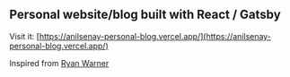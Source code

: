 ## Personal website/blog built with React / Gatsby


Visit it: [https://anilsenay-personal-blog.vercel.app/](https://anilsenay-personal-blog.vercel.app/)

Inspired from [Ryan Warner](https://www.figma.com/community/file/824810955262478067)
